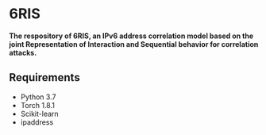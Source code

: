 # 6RIS
**The respository of 6RIS, an IPv6 address correlation model based on the joint Representation of Interaction and Sequential behavior for correlation attacks.**

## Requirements
* Python 3.7
* Torch 1.8.1
* Scikit-learn
* ipaddress


